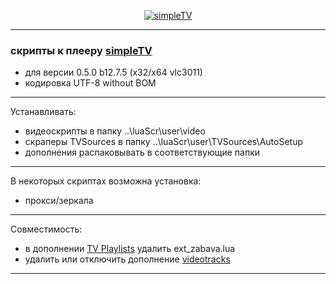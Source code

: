 <p align="center"><a href="http://iptv.gen12.net"><img border="0" src="http://iptv.gen12.net/dokuwiki/lib/exe/fetch.php?cache=&media=mantis:simpletv:cb0ur-wpg7e.png" alt="simpleTV"></a></p>

---------------------------------------------
### скрипты к плееру [simpleTV](http://iptv.gen12.net)
- для версии 0.5.0 b12.7.5 (x32/x64 vlc3011)
- кодировка UTF-8 without BOM
---------------------------------------------
Устанавливать:
 - видеоскрипты в папку ..\luaScr\user\video
 - скраперы TVSources в папку ..\luaScr\user\TVSources\AutoSetup
 - дополнения распаковывать в соответствующие папки
---------------------------------------------
В некоторых скриптах возможна установка:
 - прокси/зеркала
---------------------------------------------
Совместимость:
- в дополнении [TV Playlists](http://iptv.gen12.net/bugtracker/view.php?id=899) удалить ext_zabava.lua
- удалить или отключить дополнение [videotracks](http://iptv.gen12.net/bugtracker/view.php?id=1704)
---------------------------------------------
